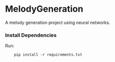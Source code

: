 # MelodyGeneration
A melody generation project using neural networks.


### Install Dependencies 

Run:

```
    pip install -r requirements.txt
```
